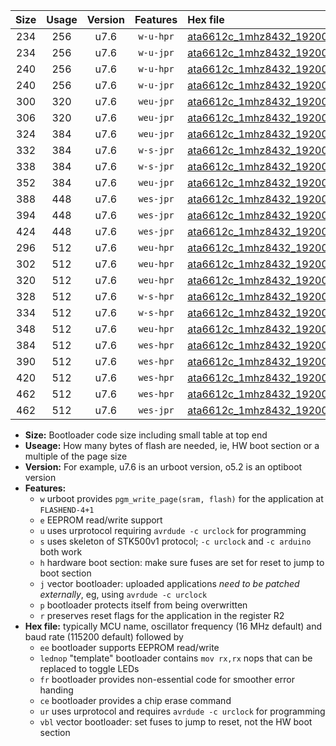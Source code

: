 |Size|Usage|Version|Features|Hex file|
|:-:|:-:|:-:|:-:|:--|
|234|256|u7.6|`w-u-hpr`|[ata6612c_1mhz8432_19200bps_ur.hex](https://raw.githubusercontent.com/stefanrueger/urboot/main/ata6612c_1mhz8432_19200bps_ur.hex)|
|234|256|u7.6|`w-u-jpr`|[ata6612c_1mhz8432_19200bps_ur_vbl.hex](https://raw.githubusercontent.com/stefanrueger/urboot/main/ata6612c_1mhz8432_19200bps_ur_vbl.hex)|
|240|256|u7.6|`w-u-hpr`|[ata6612c_1mhz8432_19200bps_lednop_ur.hex](https://raw.githubusercontent.com/stefanrueger/urboot/main/ata6612c_1mhz8432_19200bps_lednop_ur.hex)|
|240|256|u7.6|`w-u-jpr`|[ata6612c_1mhz8432_19200bps_lednop_ur_vbl.hex](https://raw.githubusercontent.com/stefanrueger/urboot/main/ata6612c_1mhz8432_19200bps_lednop_ur_vbl.hex)|
|300|320|u7.6|`weu-jpr`|[ata6612c_1mhz8432_19200bps_ee_ur_vbl.hex](https://raw.githubusercontent.com/stefanrueger/urboot/main/ata6612c_1mhz8432_19200bps_ee_ur_vbl.hex)|
|306|320|u7.6|`weu-jpr`|[ata6612c_1mhz8432_19200bps_ee_lednop_ur_vbl.hex](https://raw.githubusercontent.com/stefanrueger/urboot/main/ata6612c_1mhz8432_19200bps_ee_lednop_ur_vbl.hex)|
|324|384|u7.6|`weu-jpr`|[ata6612c_1mhz8432_19200bps_ee_lednop_fr_ur_vbl.hex](https://raw.githubusercontent.com/stefanrueger/urboot/main/ata6612c_1mhz8432_19200bps_ee_lednop_fr_ur_vbl.hex)|
|332|384|u7.6|`w-s-jpr`|[ata6612c_1mhz8432_19200bps_vbl.hex](https://raw.githubusercontent.com/stefanrueger/urboot/main/ata6612c_1mhz8432_19200bps_vbl.hex)|
|338|384|u7.6|`w-s-jpr`|[ata6612c_1mhz8432_19200bps_lednop_vbl.hex](https://raw.githubusercontent.com/stefanrueger/urboot/main/ata6612c_1mhz8432_19200bps_lednop_vbl.hex)|
|352|384|u7.6|`weu-jpr`|[ata6612c_1mhz8432_19200bps_ee_lednop_fr_ce_ur_vbl.hex](https://raw.githubusercontent.com/stefanrueger/urboot/main/ata6612c_1mhz8432_19200bps_ee_lednop_fr_ce_ur_vbl.hex)|
|388|448|u7.6|`wes-jpr`|[ata6612c_1mhz8432_19200bps_ee_vbl.hex](https://raw.githubusercontent.com/stefanrueger/urboot/main/ata6612c_1mhz8432_19200bps_ee_vbl.hex)|
|394|448|u7.6|`wes-jpr`|[ata6612c_1mhz8432_19200bps_ee_lednop_vbl.hex](https://raw.githubusercontent.com/stefanrueger/urboot/main/ata6612c_1mhz8432_19200bps_ee_lednop_vbl.hex)|
|424|448|u7.6|`wes-jpr`|[ata6612c_1mhz8432_19200bps_ee_lednop_fr_vbl.hex](https://raw.githubusercontent.com/stefanrueger/urboot/main/ata6612c_1mhz8432_19200bps_ee_lednop_fr_vbl.hex)|
|296|512|u7.6|`weu-hpr`|[ata6612c_1mhz8432_19200bps_ee_ur.hex](https://raw.githubusercontent.com/stefanrueger/urboot/main/ata6612c_1mhz8432_19200bps_ee_ur.hex)|
|302|512|u7.6|`weu-hpr`|[ata6612c_1mhz8432_19200bps_ee_lednop_ur.hex](https://raw.githubusercontent.com/stefanrueger/urboot/main/ata6612c_1mhz8432_19200bps_ee_lednop_ur.hex)|
|320|512|u7.6|`weu-hpr`|[ata6612c_1mhz8432_19200bps_ee_lednop_fr_ur.hex](https://raw.githubusercontent.com/stefanrueger/urboot/main/ata6612c_1mhz8432_19200bps_ee_lednop_fr_ur.hex)|
|328|512|u7.6|`w-s-hpr`|[ata6612c_1mhz8432_19200bps.hex](https://raw.githubusercontent.com/stefanrueger/urboot/main/ata6612c_1mhz8432_19200bps.hex)|
|334|512|u7.6|`w-s-hpr`|[ata6612c_1mhz8432_19200bps_lednop.hex](https://raw.githubusercontent.com/stefanrueger/urboot/main/ata6612c_1mhz8432_19200bps_lednop.hex)|
|348|512|u7.6|`weu-hpr`|[ata6612c_1mhz8432_19200bps_ee_lednop_fr_ce_ur.hex](https://raw.githubusercontent.com/stefanrueger/urboot/main/ata6612c_1mhz8432_19200bps_ee_lednop_fr_ce_ur.hex)|
|384|512|u7.6|`wes-hpr`|[ata6612c_1mhz8432_19200bps_ee.hex](https://raw.githubusercontent.com/stefanrueger/urboot/main/ata6612c_1mhz8432_19200bps_ee.hex)|
|390|512|u7.6|`wes-hpr`|[ata6612c_1mhz8432_19200bps_ee_lednop.hex](https://raw.githubusercontent.com/stefanrueger/urboot/main/ata6612c_1mhz8432_19200bps_ee_lednop.hex)|
|420|512|u7.6|`wes-hpr`|[ata6612c_1mhz8432_19200bps_ee_lednop_fr.hex](https://raw.githubusercontent.com/stefanrueger/urboot/main/ata6612c_1mhz8432_19200bps_ee_lednop_fr.hex)|
|462|512|u7.6|`wes-hpr`|[ata6612c_1mhz8432_19200bps_ee_lednop_fr_ce.hex](https://raw.githubusercontent.com/stefanrueger/urboot/main/ata6612c_1mhz8432_19200bps_ee_lednop_fr_ce.hex)|
|462|512|u7.6|`wes-jpr`|[ata6612c_1mhz8432_19200bps_ee_lednop_fr_ce_vbl.hex](https://raw.githubusercontent.com/stefanrueger/urboot/main/ata6612c_1mhz8432_19200bps_ee_lednop_fr_ce_vbl.hex)|

- **Size:** Bootloader code size including small table at top end
- **Useage:** How many bytes of flash are needed, ie, HW boot section or a multiple of the page size
- **Version:** For example, u7.6 is an urboot version, o5.2 is an optiboot version
- **Features:**
  + `w` urboot provides `pgm_write_page(sram, flash)` for the application at `FLASHEND-4+1`
  + `e` EEPROM read/write support
  + `u` uses urprotocol requiring `avrdude -c urclock` for programming
  + `s` uses skeleton of STK500v1 protocol; `-c urclock` and `-c arduino` both work
  + `h` hardware boot section: make sure fuses are set for reset to jump to boot section
  + `j` vector bootloader: uploaded applications *need to be patched externally*, eg, using `avrdude -c urclock`
  + `p` bootloader protects itself from being overwritten
  + `r` preserves reset flags for the application in the register R2
- **Hex file:** typically MCU name, oscillator frequency (16 MHz default) and baud rate (115200 default) followed by
  + `ee` bootloader supports EEPROM read/write
  + `lednop` "template" bootloader contains `mov rx,rx` nops that can be replaced to toggle LEDs
  + `fr` bootloader provides non-essential code for smoother error handing
  + `ce` bootloader provides a chip erase command
  + `ur` uses urprotocol and requires `avrdude -c urclock` for programming
  + `vbl` vector bootloader: set fuses to jump to reset, not the HW boot section
